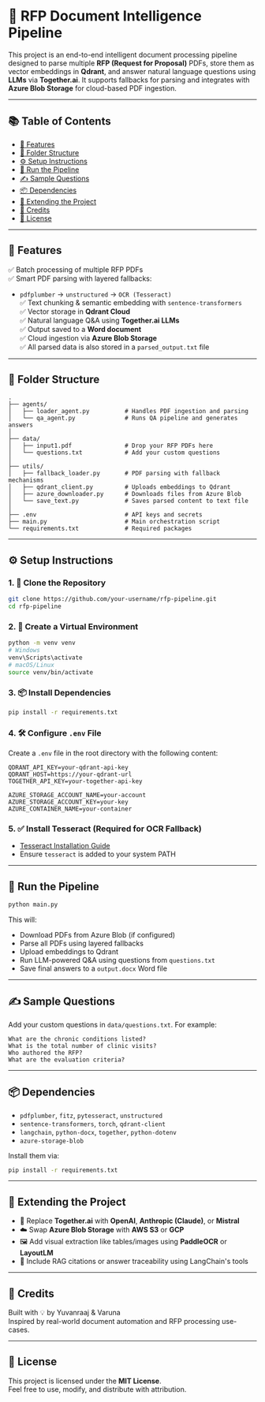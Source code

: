 
# 📄 RFP Document Intelligence Pipeline

This project is an end-to-end intelligent document processing pipeline designed to parse multiple **RFP (Request for Proposal)** PDFs, store them as vector embeddings in **Qdrant**, and answer natural language questions using **LLMs** via **Together.ai**. It supports fallbacks for parsing and integrates with **Azure Blob Storage** for cloud-based PDF ingestion.

---

## 📚 Table of Contents

- [🚀 Features](#-features)
- [📁 Folder Structure](#-folder-structure)
- [⚙️ Setup Instructions](#️-setup-instructions)
- [🧪 Run the Pipeline](#-run-the-pipeline)
- [✍️ Sample Questions](#-sample-questions)
- [📦 Dependencies](#-dependencies)
- [🔁 Extending the Project](#-extending-the-project)
- [🧠 Credits](#-credits)
- [📜 License](#-license)

---

## 🚀 Features

✅ Batch processing of multiple RFP PDFs  
✅ Smart PDF parsing with layered fallbacks:
- `pdfplumber` → `unstructured` → `OCR (Tesseract)`  
✅ Text chunking & semantic embedding with `sentence-transformers`  
✅ Vector storage in **Qdrant Cloud**  
✅ Natural language Q&A using **Together.ai LLMs**  
✅ Output saved to a **Word document**  
✅ Cloud ingestion via **Azure Blob Storage**  
✅ All parsed data is also stored in a `parsed_output.txt` file

---

## 📁 Folder Structure

```
.
├── agents/
│   ├── loader_agent.py          # Handles PDF ingestion and parsing
│   └── qa_agent.py              # Runs QA pipeline and generates answers
│
├── data/
│   ├── input1.pdf               # Drop your RFP PDFs here
│   └── questions.txt            # Add your custom questions
│
├── utils/
│   ├── fallback_loader.py       # PDF parsing with fallback mechanisms
│   ├── qdrant_client.py         # Uploads embeddings to Qdrant
│   ├── azure_downloader.py      # Downloads files from Azure Blob
│   └── save_text.py             # Saves parsed content to text file
│
├── .env                         # API keys and secrets
├── main.py                      # Main orchestration script
└── requirements.txt             # Required packages
```

---

## ⚙️ Setup Instructions

### 1. 🧠 Clone the Repository

```bash
git clone https://github.com/your-username/rfp-pipeline.git
cd rfp-pipeline
```

### 2. 🐍 Create a Virtual Environment

```bash
python -m venv venv
# Windows
venv\Scripts\activate
# macOS/Linux
source venv/bin/activate
```

### 3. 📦 Install Dependencies

```bash
pip install -r requirements.txt
```

### 4. 🛠️ Configure `.env` File

Create a `.env` file in the root directory with the following content:

```env
QDRANT_API_KEY=your-qdrant-api-key
QDRANT_HOST=https://your-qdrant-url
TOGETHER_API_KEY=your-together-api-key

AZURE_STORAGE_ACCOUNT_NAME=your-account
AZURE_STORAGE_ACCOUNT_KEY=your-key
AZURE_CONTAINER_NAME=your-container
```

### 5. ✅ Install Tesseract (Required for OCR Fallback)

- [Tesseract Installation Guide](https://github.com/tesseract-ocr/tesseract/wiki)
- Ensure `tesseract` is added to your system PATH

---

## 🧪 Run the Pipeline

```bash
python main.py
```

This will:
- Download PDFs from Azure Blob (if configured)
- Parse all PDFs using layered fallbacks
- Upload embeddings to Qdrant
- Run LLM-powered Q&A using questions from `questions.txt`
- Save final answers to a `output.docx` Word file

---

## ✍️ Sample Questions

Add your custom questions in `data/questions.txt`. For example:

```
What are the chronic conditions listed?
What is the total number of clinic visits?
Who authored the RFP?
What are the evaluation criteria?
```

---

## 📦 Dependencies

- `pdfplumber`, `fitz`, `pytesseract`, `unstructured`
- `sentence-transformers`, `torch`, `qdrant-client`
- `langchain`, `python-docx`, `together`, `python-dotenv`
- `azure-storage-blob`

Install them via:

```bash
pip install -r requirements.txt
```

---

## 🔁 Extending the Project

- 💬 Replace **Together.ai** with **OpenAI**, **Anthropic (Claude)**, or **Mistral**
- ☁️ Swap **Azure Blob Storage** with **AWS S3** or **GCP**
- 🖼️ Add visual extraction like tables/images using **PaddleOCR** or **LayoutLM**
- 📄 Include RAG citations or answer traceability using LangChain's tools

---

## 🧠 Credits

Built with 💡 by Yuvanraaj & Varuna  
Inspired by real-world document automation and RFP processing use-cases.

---

## 📜 License

This project is licensed under the **MIT License**.  
Feel free to use, modify, and distribute with attribution.
